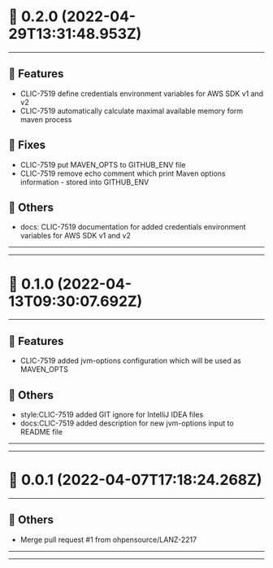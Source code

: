 # :confetti_ball: 0.2.0 (2022-04-29T13:31:48.953Z)
- - -
## :hammer: Features
* CLIC-7519 define credentials environment variables for AWS SDK v1 and v2
* CLIC-7519 automatically calculate maximal available memory form maven process
## :bug: Fixes
* CLIC-7519 put MAVEN_OPTS to GITHUB_ENV file
* CLIC-7519 remove echo comment which print Maven options information - stored into GITHUB_ENV
## :newspaper: Others
* docs: CLIC-7519 documentation for added credentials environment variables for AWS SDK v1 and v2
- - -
- - -
# :confetti_ball: 0.1.0 (2022-04-13T09:30:07.692Z)
- - -
## :hammer: Features
* CLIC-7519 added jvm-options configuration which will be used as MAVEN_OPTS
## :newspaper: Others
* style:CLIC-7519 added GIT ignore for IntelliJ IDEA files
* docs:CLIC-7519 added description for new jvm-options input to README file
- - -
- - -
# :confetti_ball: 0.0.1 (2022-04-07T17:18:24.268Z)
- - -
## :newspaper: Others
* Merge pull request #1 from ohpensource/LANZ-2217
- - -
- - -
